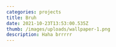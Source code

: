 ```yaml
---
categories: projects
title: Bruh
date: 2021-10-23T13:53:00.535Z
thumb: /images/uploads/wallpaper-1.png
description: Haha brrrrr
---
```

